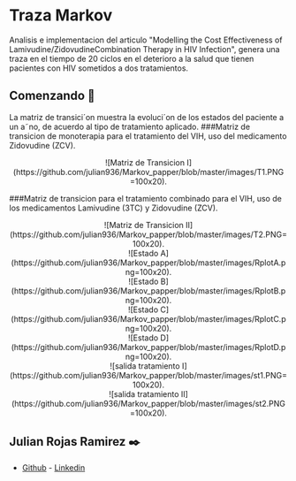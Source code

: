 # Traza Markov

Analisis e implementacion del articulo "Modelling the Cost Effectiveness of Lamivudine/ZidovudineCombination Therapy in HIV Infection", genera una traza en el tiempo de 20 ciclos en el deterioro a la salud que tienen pacientes con HIV sometidos a dos tratamientos. 

## Comenzando 🚀

La matriz de transici´on muestra la evoluci´on de los estados del paciente a un a˜no, de acuerdo al
tipo de tratamiento aplicado.
###Matriz de transicion de monoterapia para el tratamiento del VIH, uso del medicamento Zidovudine (ZCV).

<center>
![Matriz de Transicion I](https://github.com/julian936/Markov_papper/blob/master/images/T1.PNG =100x20).
</center>

###Matriz de transicion para el tratamiento combinado para el VIH, uso de los medicamentos Lamivudine (3TC) y Zidovudine (ZCV).
 <center>
![Matriz de Transicion II](https://github.com/julian936/Markov_papper/blob/master/images/T2.PNG=100x20).
</center>
<center>
![Estado A](https://github.com/julian936/Markov_papper/blob/master/images/RplotA.png=100x20).
</center>
<center>
![Estado B](https://github.com/julian936/Markov_papper/blob/master/images/RplotB.png=100x20).
</center>
<center>
![Estado C](https://github.com/julian936/Markov_papper/blob/master/images/RplotC.png=100x20).
</center>
<center>
![Estado D](https://github.com/julian936/Markov_papper/blob/master/images/RplotD.png=100x20).
</center>
<center>
![salida tratamiento I](https://github.com/julian936/Markov_papper/blob/master/images/st1.PNG=100x20).
</center>
<center>
![salida tratamiento II](https://github.com/julian936/Markov_papper/blob/master/images/st2.PNG=100x20).
</center>

## Julian Rojas Ramirez ✒️


- [Github](https://github.com/julian936) - [Linkedin](https://www.linkedin.com/in/julian-rojas-ramirez-040a2552/)

